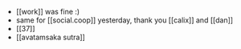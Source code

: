 - [[work]] was fine :)
- same for [[social.coop]] yesterday, thank you [[calix]] and [[dan]]
- [[37]]
- [[avatamsaka sutra]]
  